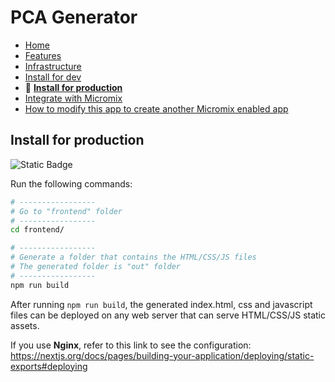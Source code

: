 # PCA Generator

- [Home](/README.md)
- [Features](features.md)
- [Infrastructure](infrastructure.md)
- [Install for dev](install_for_dev.md)
- 🌟 **[Install for production](install_for_production.md)**
- [Integrate with Micromix](integrate_with_micromix.md)
- [How to modify this app to create another Micromix enabled app](how_to_modify_this_app_to_create_another_micromix_enabled_app.md)

## Install for production

![Static Badge](https://img.shields.io/badge/Frontend-blue)

Run the following commands:

```bash
# -----------------
# Go to "frontend" folder
# -----------------
cd frontend/

# -----------------
# Generate a folder that contains the HTML/CSS/JS files
# The generated folder is "out" folder
# -----------------
npm run build

```
After running `npm run build`, the generated index.html, css and javascript files can be deployed on any web server that can serve HTML/CSS/JS static assets. 

If you use **Nginx**, refer to this link to see the configuration: 
https://nextjs.org/docs/pages/building-your-application/deploying/static-exports#deploying 
